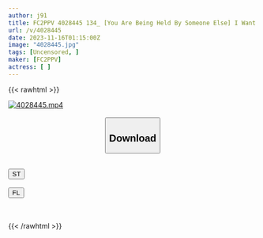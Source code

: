 ```yaml
---
author: j91
title: FC2PPV 4028445 134_ [You Are Being Held By Someone Else] I Want Money For My Hobby, So I Will Do My Best To Have Cheating Sex! It’s My First Time Having Multiple Sex, But I Don’t Have A Constitution That Makes It Difficult For Me To Get Pregnant, So Creampie Is Ok! G-Cup 27-Year-Old Married Woman Yuka-Chan Chapter 2 [Overseas Version]
url: /v/4028445
date: 2023-11-16T01:15:00Z
image: "4028445.jpg"
tags: [Uncensored, ]
maker: [FC2PPV]
actress: [ ]
---
```



{{< rawhtml >}}

<div class="video" data-videoid="orjj2vM7YlcJeeo">
    <a href="javascript:;">
        <img src="/v/4028445/4028445.jpg" width="WIDTH" height="HEIGHT" alt="4028445.mp4" loading="lazy">
    </a>
</div>

<script type="text/javascript" src="https://j91.asia/asset/on-demand-st.js"></script>

<br>
  <link rel="stylesheet" href="https://j91.asia/asset/bs5.css">
  
  <center>
  <button class="btn btn-primary" type="button" data-bs-toggle="collapse" data-bs-target=".multi-collapse" aria-expanded="false" aria-controls="multiCollapseExample1 multiCollapseExample2"><h2>Download</h2></button></center>
</p>
<div class="row">
  <div class="col">
    <div class="collapse multi-collapse" id="multiCollapseExample1">
      <div class="card card-body">
	      	      <br>
<div class="buttons">  
<a href="https://streamtape.to/v/orjj2vM7YlcJeeo" target="_blank"><button class="btn-hover color-3"><i class="fa fa-download"></i> ST</button></a></div>
    </div>
  </div>
</div>
  <div class="col">
    <div class="collapse multi-collapse" id="multiCollapseExample2">
      <div class="card card-body">
	      <br>
<div class="buttons">
    <a href="https://filelions.site/f/jzyktj5uu7hm" target="_blank"><button class="btn-hover color-9"><i class="fa fa-download"></i> FL</button></a></div>
<br><br>
      </div>
    </div>
  </div>
</div>

{{< /rawhtml >}}